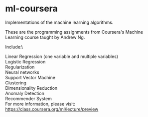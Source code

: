 # ml-coursera
Implementations of the machine learning algorithms.

These are the programming assignments from Coursera's Machine Learning course taught by Andrew Ng.

Include:\

Linear Regression (one variable and multiple variables)\
Logistic Regression\
Regularization\
Neural networks\
Support Vector Machine\
Clustering\
Dimensionality Reduction\
Anomaly Detection\
Recommender System\
For more information, please visit: https://class.coursera.org/ml/lecture/preview
